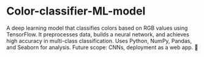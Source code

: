 # Color-classifier-ML-model
A deep learning model that classifies colors based on RGB values using TensorFlow. It preprocesses data, builds a neural network, and achieves high accuracy in multi-class classification. Uses Python, NumPy, Pandas, and Seaborn for analysis. Future scope: CNNs, deployment as a web app. 🚀
